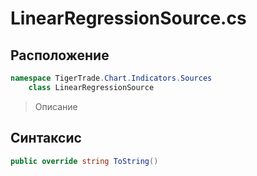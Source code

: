 
# LinearRegressionSource.cs
## Расположение
```csharp
namespace TigerTrade.Chart.Indicators.Sources  
    class LinearRegressionSource
```

> Описание

## Синтаксис
```csharp
public override string ToString()
```
